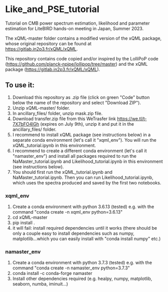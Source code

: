 # Like_and_PSE_tutorial
Tutorial on CMB power spectrum estimation, likelihood and parameter estimation for LiteBIRD hands-on meeting in Japan, Summer 2023.

The xQML-master folder contains a modified version of the xQML package, whose original repository can be found at https://gitlab.in2p3.fr/xQML/xQML.

This repository contains code copied and/or inspired by the LolliPoP code (https://github.com/planck-npipe/lollipop/tree/master) and the xQML package (https://gitlab.in2p3.fr/xQML/xQML).


## To use it:
1. Download this repository as .zip file (click on green "Code" button below the name of the repository and select "Download ZIP").
2. Unzip xQML-master/ folder.
3. In ancillary_files/ folder, unzip mask.zip file.
4. Download transfer.zip file from this WeTrasfer link https://we.tl/t-7X7bFO4lGh (expires on July 9th), unzip it and put it in the ancillary_files/ folder.
5. I recommend to install xQML package (see instructions below) in a separate conda environment (let's call it "xqml_env"). You will run the xQML_tutorial.ipynb in this environment.
6. I recommend to create a different conda environment (let's call it "namaster_env") and install all packages required to run the NaMaster_tutorial.ipynb and Likelihood_tutorial.ipynb in this environment (see instructions below).
7. You should first run the xQML_tutorial.ipynb and NaMaster_tutorial.ipynb. Then you can run Likelihood_tutorial.ipynb, which uses the spectra produced and saved by the first two notebooks.

### xqml_env
1. Create a conda environment with python 3.6.13 (tested) e.g. with the command "conda create -n xqml_env python=3.6.13"
2. cd xQML-master
3. pip install .
4. it will fail: install required dependencies until it works (there should be only a couple easy to install dependencies such as numpy, matplotlib...which you can easily install with "conda install numpy" etc.)

### namaster_env
1. Create a conda environment with python 3.7.3 (tested) e.g. with the command "conda create -n namaster_env python=3.7.3"
2. conda install -c conda-forge namaster
3. Install other dependencies required (e.g. healpy, numpy, matplotlib, seaborn, numba, iminuit...)




